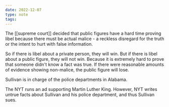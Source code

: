 ```yaml
---
date: 2022-12-07
type: note
tags:
---
```


The [[supreme court]] decided that public figures have a hard time proving libel because there must be actual malice - a reckless disregard for the truth or the intent to hurt with false information.

So if there is libel about a private person, they will win. But if there is libel about a public figure, they will not win. Because it is extremely hard to prove that someone didn't know a fact was true. If there were reasonable amounts of evidence showing non-malice, the public figure will lose.

Sullivan is in charge of the police departments in Alabama.

The NYT runs an ad supporting Martin Luther King. However, NYT writes untrue facts about Sullivan and his police department, and thus Sullivan sues.
